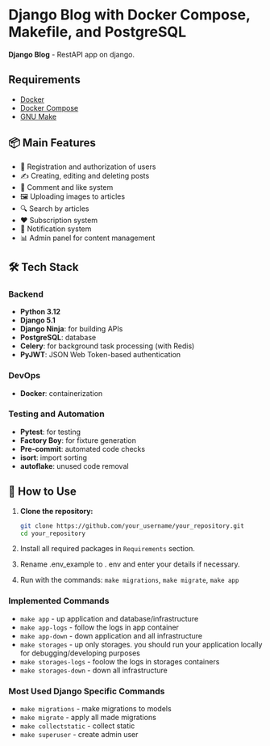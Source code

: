 # Django Blog with Docker Compose, Makefile, and PostgreSQL

**Django Blog** - RestAPI app on django. 

## Requirements

- [Docker](https://www.docker.com/get-started)
- [Docker Compose](https://docs.docker.com/compose/install/)
- [GNU Make](https://www.gnu.org/software/make/)

## 📦 Main Features
- 🔑 Registration and authorization of users
- ✍️ Creating, editing and deleting posts
- 💬 Comment and like system
- 🖼️ Uploading images to articles
- 🔍 Search by articles
- ❤️ Subscription system
- 🔔 Notification system
- 📊 Admin panel for content management

## 🛠 Tech Stack

### Backend
- **Python 3.12**
- **Django 5.1**
- **Django Ninja**: for building APIs
- **PostgreSQL**: database
- **Celery**: for background task processing (with Redis)
- **PyJWT**: JSON Web Token-based authentication

### DevOps
- **Docker**: containerization

### Testing and Automation
- **Pytest**: for testing
- **Factory Boy**: for fixture generation
- **Pre-commit**: automated code checks
- **isort**: import sorting
- **autoflake**: unused code removal


## 🚀 How to Use

1. **Clone the repository:**

   ```bash
   git clone https://github.com/your_username/your_repository.git
   cd your_repository

2. Install all required packages in `Requirements` section.
3. Rename .env_example to . env and enter your details if necessary.
4. Run with the commands:
`make migrations`,
`make migrate`,
`make app`

### Implemented Commands

* `make app` - up application and database/infrastructure
* `make app-logs` - follow the logs in app container
* `make app-down` - down application and all infrastructure
* `make storages` - up only storages. you should run your application locally for debugging/developing purposes
* `make storages-logs` - foolow the logs in storages containers
* `make storages-down` - down all infrastructure

### Most Used Django Specific Commands

* `make migrations` - make migrations to models
* `make migrate` - apply all made migrations
* `make collectstatic` - collect static
* `make superuser` - create admin user
